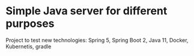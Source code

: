 # Simple Java server for different purposes

Project to test new technologies: Spring 5, Spring Boot 2, Java 11, Docker, Kubernetis, gradle
